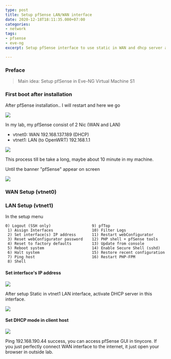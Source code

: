 ```yaml
---
type: post
title: Setup pfSense LAN/WAN interface
date: 2020-12-18T18:11:35.000+07:00
categories:
- network
tags:
- pfsense
- eve-ng
excerpt: Setup pfSense interface to use static in WAN and dhcp server active in LAN

---
```

### Preface
>Main idea: Setup pfSense in Eve-NG Virtual Machine S1

### First boot after installation
After pfSense installation.. I will restart and here we go

![](https://res.cloudinary.com/bimagv/image/upload/v1608820279/2020-12/2020-12-17-pfsense-configuration-s1.png)

In my lab, my pfSense consist of 2 Nic (WAN and LAN)
- vtnet0: WAN 192.168.137.189 (DHCP)
- vtnet1: LAN (to OpenWRT) 192.168.1.1

![](https://res.cloudinary.com/bimagv/image/upload/v1608820486/2020-12/2020-12-17-pfsense-configuration-s1-2.png)

This process till be take a long, maybe about 10 minute in my machine.

Until the banner "pfSense" appear on screen

![](https://res.cloudinary.com/bimagv/image/upload/v1608820572/2020-12/2020-12-17-pfsense-configuration-s1-3.png)

### WAN Setup (vtnet0)
### LAN Setup (vtnet1)
In the setup menu

```
0) Logout (SSH only)                  9) pfTop
 1) Assign Interfaces                 10) Filter Logs
 2) Set interface(s) IP address       11) Restart webConfigurator
 3) Reset webConfigurator password    12) PHP shell + pfSense tools
 4) Reset to factory defaults         13) Update from console
 5) Reboot system                     14) Enable Secure Shell (sshd)
 6) Halt system                       15) Restore recent configuration
 7) Ping host                         16) Restart PHP-FPM
 8) Shell
```

#### Set interface's IP address
![](https://res.cloudinary.com/bimagv/image/upload/v1608820663/2020-12/2020-12-17-pfsense-configuration-s1-4.png)

After setup Static in vtnet1 LAN interface, activate DHCP server in this interface.

![](https://res.cloudinary.com/bimagv/image/upload/v1608820736/2020-12/2020-12-17-pfsense-configuration-s1-5.png)

#### Set DHCP mode in client host
![](https://res.cloudinary.com/bimagv/image/upload/v1608820995/2020-12/2020-12-17-pfsense-configuration-s1-6.png)

Ping 192.168.190.44 success, you can access pfSense GUI in tinycore. If you just perfectly connect WAN interface to the internet, it just open your browser in outside lab.